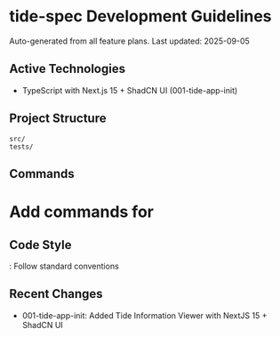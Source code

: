 # tide-spec Development Guidelines

Auto-generated from all feature plans. Last updated: 2025-09-05

## Active Technologies
- TypeScript with Next.js 15 + ShadCN UI (001-tide-app-init)

## Project Structure
```
src/
tests/
```

## Commands
# Add commands for 

## Code Style
: Follow standard conventions

## Recent Changes
- 001-tide-app-init: Added Tide Information Viewer with NextJS 15 + ShadCN UI 

<!-- MANUAL ADDITIONS START -->
<!-- MANUAL ADDITIONS END -->
